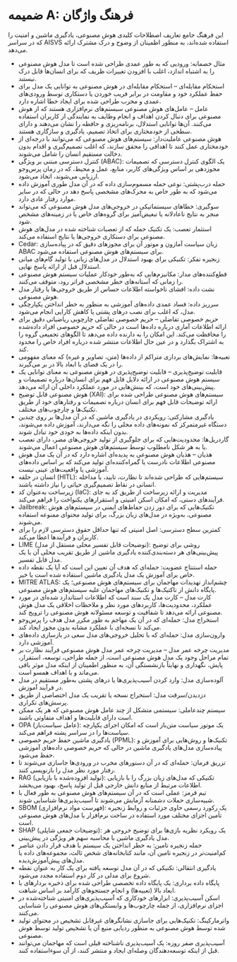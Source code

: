 # ضمیمه A: فرهنگ واژگان

این فرهنگ جامع تعاریف اصطلاحات کلیدی هوش مصنوعی، یادگیری ماشین و امنیت را که در سراسر AISVS استفاده شده‌اند، به منظور اطمینان از وضوح و درک مشترک ارائه می‌دهد.

* مثال خصمانه: ورودیی که به طور عمدی طراحی شده است تا مدل هوش مصنوعی را به اشتباه اندازد، اغلب با افزودن تغییرات ظریف که برای انسان‌ها قابل درک نیستند.
  ​
* استحکام مقابله‌ای – استحکام مقابله‌ای در هوش مصنوعی به توانایی یک مدل برای حفظ عملکرد خود و مقاومت در برابر فریب خوردن یا دستکاری توسط ورودی‌های عمدی و مخرب طراحی شده برای ایجاد خطا اشاره دارد.
  ​
* عامل – عامل‌های هوش مصنوعی سیستم‌های نرم‌افزاری هستند که از هوش مصنوعی برای دنبال کردن اهداف و انجام وظایف به نمایندگی از کاربران استفاده می‌کنند. آن‌ها توانایی استدلال، برنامه‌ریزی و حافظه را نشان می‌دهند و دارای سطحی از خودمختاری برای اتخاذ تصمیم، یادگیری و سازگاری هستند.
  ​
* هوش مصنوعی عاملیت‌دار: سیستم‌های هوش مصنوعی که می‌توانند با درجه‌ای از خودمختاری عمل کنند تا اهدافی را محقق سازند، که اغلب تصمیم‌گیری و اقدام بدون دخالت مستقیم انسان را شامل می‌شوند.
  ​
* کنترل دسترسی مبتنی بر ویژگی (ABAC): یک الگوی کنترل دسترسی که تصمیمات مجوزدهی بر اساس ویژگی‌های کاربر، منابع، عمل و محیط، که در زمان پرس‌وجو ارزیابی می‌شوند، اتخاذ می‌شود.
  ​
* حمله درب‌پشتی: نوعی حمله مسموم‌سازی داده که در آن مدل طوری آموزش داده می‌شود که به طور خاص به محرک‌های مشخصی پاسخ دهد در حالی که در سایر موارد رفتار عادی دارد.
  ​
* سوگیری: خطاهای سیستماتیکی در خروجی‌های مدل هوش مصنوعی که می‌تواند منجر به نتایج ناعادلانه یا تبعیض‌آمیز برای گروه‌های خاص یا در زمینه‌های مشخص شود.
  ​
* استثمار تعصب: یک تکنیک حمله که از تعصبات شناخته شده در مدل‌های هوش مصنوعی برای دستکاری خروجی‌ها یا نتایج استفاده می‌کند.
  ​
* Cedar: زبان سیاست آمازون و موتور آن برای مجوزهای دقیق که در پیاده‌سازی ABAC برای سیستم‌های هوش مصنوعی استفاده می‌شود.
  ​
* زنجیره تفکر: تکنیکی برای بهبود استدلال در مدل‌های زبانی با تولید گام‌های میانی استدلال قبل از ارائه پاسخ نهایی.
  ​
* قطع‌کننده‌های مدار: مکانیزم‌هایی که به‌طور خودکار عملیات سیستم هوش مصنوعی را زمانی که آستانه‌های خطر مشخصی فراتر رود، متوقف می‌کنند.
  ​
* نشت داده: افشای ناخواسته اطلاعات حساس از طریق خروجی‌ها یا رفتار مدل هوش مصنوعی.
  ​
* سرریز داده: فساد عمدی داده‌های آموزشی به منظور به خطر انداختن یکپارچگی مدل، که اغلب برای نصب درهای پشتی یا کاهش کارایی انجام می‌شود.
  ​
* حریم خصوصی تفاضلی – حریم خصوصی تفاضلی چارچوبی ریاضیاتی دقیق برای ارائه اطلاعات آماری درباره داده‌ها است در حالی که حریم خصوصی افراد داده‌شده را محافظت می‌کند. این امکان را به دارنده داده می‌دهد تا الگوهای تجمیعی گروه را به اشتراک بگذارد و در عین حال اطلاعات منتشر شده درباره افراد خاص را محدود کند.
  ​
* تعبیه‌ها: نمایش‌های برداری متراکم از داده‌ها (متن، تصاویر و غیره) که معنای مفهومی را در یک فضای با ابعاد بالا در بر می‌گیرند.
  ​
* قابلیت توضیح‌پذیری – قابلیت توضیح‌پذیری در هوش مصنوعی به معنای توانایی یک سیستم هوش مصنوعی در ارائه دلایل قابل فهم برای انسان‌ها درباره تصمیمات و پیش‌بینی‌های خود است، که بینش‌هایی در مورد عملکرد داخلی آن ارائه می‌دهد.
  ​
* هوش مصنوعی قابل توضیح (XAI): سیستم‌های هوش مصنوعی طراحی شده برای ارائه توضیحات قابل فهم برای انسان درباره تصمیمات و رفتارهای خود از طریق تکنیک‌ها و چارچوب‌های مختلف.
  ​
* یادگیری مشارکتی: رویکردی در یادگیری ماشین که در آن مدل‌ها بر روی چندین دستگاه غیرمتمرکز که نمونه‌های داده محلی را نگه می‌دارند، آموزش داده می‌شوند، بدون اینکه داده‌ها به خودی خود تبادل شوند.
  ​
* گاردریل‌ها: محدودیت‌هایی که برای جلوگیری از تولید خروجی‌های مضر، دارای تعصب یا به هر شکل نامطلوب توسط سیستم‌های هوش مصنوعی اعمال می‌شوند.
  ​
* هذیان – هذیان هوش مصنوعی به پدیده‌ای اشاره دارد که در آن یک مدل هوش مصنوعی اطلاعات نادرست یا گمراه‌کننده‌ای تولید می‌کند که بر اساس داده‌های آموزشی یا واقعیت‌های عینی نیست.
  ​
* انسان در حلقه (HITL): سیستم‌هایی که طراحی شده‌اند تا نظارت، تایید، یا مداخله انسانی در نقاط تصمیم‌گیری حیاتی را نیاز داشته باشند.
  ​
* زیرساخت به‌عنوان کد (IaC): مدیریت و ارائه زیرساخت از طریق کد به جای فرآیندهای دستی، که امکان اسکن امنیتی و استقرارهای یکنواخت را فراهم می‌کند.
  ​
* Jailbreak: تکنیک‌هایی که برای دور زدن حفاظ‌های ایمنی در سیستم‌های هوش مصنوعی، به‌ویژه در مدل‌های زبان بزرگ، برای تولید محتوای ممنوعه استفاده می‌شوند.
  ​
* کمترین سطح دسترسی: اصل امنیتی که تنها حداقل حقوق دسترسی لازم را برای کاربران و فرآیندها اعطا می‌کند.
  ​
* LIME (توضیحات قابل تفسیر محلی مستقل از مدل): روشی برای توضیح پیش‌بینی‌های هر دسته‌بندی‌کننده یادگیری ماشین از طریق تقریب محلی آن با یک مدل قابل تفسیر.
  ​
* حمله استنتاج عضویت: حمله‌ای که هدف آن تعیین این است که آیا یک نقطه داده خاص برای آموزش یک مدل یادگیری ماشین استفاده شده است یا خیر.
  ​
* MITRE ATLAS: چشم‌انداز تهدیدات مهاجمان برای سیستم‌های هوش مصنوعی؛ یک پایگاه دانش از تاکتیک‌ها و تکنیک‌های مهاجمان علیه سیستم‌های هوش مصنوعی.
  ​
* کارت مدل – کارت مدل یک سند است که اطلاعات استاندارد شده‌ای در مورد عملکرد، محدودیت‌ها، کاربردهای مورد نظر و ملاحظات اخلاقی یک مدل هوش مصنوعی ارائه می‌دهد تا شفافیت و توسعه مسئولانه هوش مصنوعی را ترویج کند.
  ​
* استخراج مدل: حمله‌ای که در آن یک مهاجم به طور مکرر مدل هدف را پرس‌وجو می‌کند تا نسخه‌ای با عملکرد مشابه بدون مجوز ایجاد کند.
  ​
* وارون‌سازی مدل: حمله‌ای که با تحلیل خروجی‌های مدل سعی در بازسازی داده‌های آموزشی دارد.
  ​
* مدیریت چرخه عمر مدل – مدیریت چرخه عمر مدل هوش مصنوعی فرآیند نظارت بر تمام مراحل وجود یک مدل هوش مصنوعی است، از جمله طراحی، توسعه، استقرار، پایش، نگهداری و نهایتاً بازنشستگی آن، به منظور اطمینان از اینکه مدل موثر باقی می‌ماند و با اهداف همسو است.
  ​
* آلوده‌سازی مدل: وارد کردن آسیب‌پذیری‌ها یا درهای پشتی به‌طور مستقیم در مدل در فرآیند آموزش.
  ​
* دزدیدن/سرقت مدل: استخراج نسخه یا تقریب یک مدل اختصاصی از طریق پرسش‌های تکراری.
  ​
* سیستم چندعاملی: سیستمی متشکل از چند عامل هوش مصنوعی که هر یک ممکن است دارای قابلیت‌ها و اهداف متفاوتی باشند.
  ​
* OPA (عامل سیاست‌باز): یک موتور سیاست متن‌باز است که امکان اجرای یکپارچه سیاست‌ها را در سراسر پشته فراهم می‌کند.
  ​
* یادگیری ماشین حفظ حریم خصوصی (PPML): تکنیک‌ها و روش‌هایی برای آموزش و پیاده‌سازی مدل‌های یادگیری ماشین در حالی که حریم خصوصی داده‌های آموزشی حفظ می‌شود.
  ​
* تزریق فرمان: حمله‌ای که در آن دستورهای مخرب در ورودی‌ها جاسازی می‌شوند تا رفتار مورد نظر مدل را بازنویسی کنند.
  ​
* RAG (تولید افزوده‌شده با بازیابی): تکنیکی که مدل‌های زبان بزرگ را با بازیابی اطلاعات مرتبط از منابع دانش خارجی قبل از تولید پاسخ، بهبود می‌بخشد.
  ​
* تیم قرمز: عملی است که در آن سیستم‌های هوش مصنوعی به طور فعال با شبیه‌سازی حملات دشمنانه آزمایش می‌شوند تا آسیب‌پذیری‌ها شناسایی شوند.
  ​
* SBOM (فهرست مواد نرم‌افزاری): یک رکورد رسمی حاوی جزئیات و روابط زنجیره تأمین اجزای مختلف مورد استفاده در ساخت نرم‌افزار یا مدل‌های هوش مصنوعی است.
  ​
* SHAP (توضیحات جمعی شاپلی): یک رویکرد نظریه بازی‌ها برای توضیح خروجی هر مدل یادگیری ماشین با محاسبه سهم هر ویژگی در پیش‌بینی.
  ​
* حمله زنجیره تامین: به خطر انداختن یک سیستم با هدف قرار دادن عناصر کم‌امنیت‌تر در زنجیره تامین آن، مانند کتابخانه‌های شخص ثالث، مجموعه‌های داده یا مدل‌های پیش‌آموزش‌دیده.
  ​
* یادگیری انتقالی: تکنیکی که در آن مدل توسعه یافته برای یک کار به عنوان نقطه شروع برای مدلی در کار دوم استفاده مجدد می‌شود.
  ​
* پایگاه داده برداری: یک پایگاه داده تخصصی طراحی شده برای ذخیره بردارهای با ابعاد بالا (تعبیه‌ها) و انجام جستجوهای کارآمد بر اساس شباهت.
  ​
* اسکن آسیب‌پذیری: ابزارهای خودکاری که آسیب‌پذیری‌های امنیتی شناخته‌شده در اجزای نرم‌افزاری، از جمله چارچوب‌ها و وابستگی‌های هوش مصنوعی را شناسایی می‌کنند.
  ​
* واترمارکینگ: تکنیک‌هایی برای جاسازی نشانگرهای غیرقابل تشخیص در محتوای تولید شده توسط هوش مصنوعی به منظور ردیابی منبع آن یا تشخیص تولید توسط هوش مصنوعی.
  ​
* آسیب‌پذیری صفر روزه: یک آسیب‌پذیری ناشناخته قبلی است که مهاجمان می‌توانند قبل از اینکه توسعه‌دهندگان وصله‌ای ایجاد و منتشر کنند، از آن سوءاستفاده کنند.

